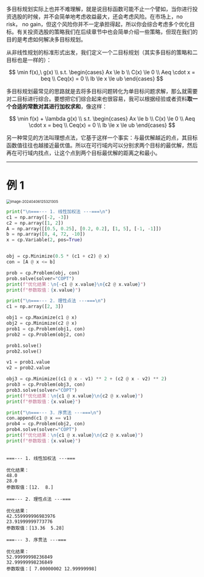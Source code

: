 多目标规划实际上也并不难理解，就是说目标函数可能不止一个譬如，当你进行投资选股的时候，并不会简单地考虑收益最大，还会考虑风险。在市场上，no risk， no gain，但这个风险你并不一定承担得起，所以你会综合考虑多个优化目标。有关投资选股的策略我们在后续章节中也会简单介绍一些策略，但现在我们的目的是考虑如何解决多目标规划。

从非线性规划的标准形式出发，我们定义一个二目标规划（其实多目标的策略和二目标也是一样的）：

$$
\min f(x),\ g(x) \\
s.t.
\begin{cases}
Ax \le b \\
C(x) \le 0 \\
Aeq \cdot x = beq \\
Ceq(x) = 0 \\
lb \le x \le ub
\end{cases}
$$

多目标规划最常见的思路就是去将多目标问题转化为单目标问题求解，那么就需要对二目标进行综合。要想把它们综合起来也很容易，我可以根据经验或者资料**取一个合适的常数对其进行加权求和**，像这样：

$$
\min f(x) + \lambda g(x) \\
s.t.
\begin{cases}
Ax \le b \\
C(x) \le 0 \\
Aeq \cdot x = beq \\
Ceq(x) = 0 \\
lb \le x \le ub
\end{cases}
$$

另一种常见的方法叫理想点法，它基于这样一个事实：与最优解越近的点，其目标函数值往往也越接近最优值。所以在可行域内可以分别求两个目标的最优解，然后再在可行域内找点，让这个点到两个目标最优解的距离之和最小。

---

# 例 1

<img src="https://leafalice-image.oss-cn-hangzhou.aliyuncs.com/img/2024-04-06%2F405230fc5c8fc357c9a9b87434b37b44--f14b--image-20240406125321305.png" alt="image-20240406125321305" style="zoom:67%;" />

```python
print("\n===--- 1. 线性加权法 ---===\n")
c1 = np.array([-2, -3])
c2 = np.array([1, 2])
A = np.array([[0.5, 0.25], [0.2, 0.2], [1, 5], [-1, -1]])
b = np.array([8, 4, 72, -10])
x = cp.Variable(2, pos=True)


obj = cp.Minimize(0.5 * (c1 + c2) @ x)
con = [A @ x <= b]

prob = cp.Problem(obj, con)
prob.solve(solver="COPT")
print(f"优化结果：\n{-c1 @ x.value}\n{c2 @ x.value}")
print(f"参数取值：{x.value}")

print("\n===--- 2. 理性点法 ---===\n")
c1 = np.array([2, 3])

obj1 = cp.Maximize(c1 @ x)
obj2 = cp.Minimize(c2 @ x)
prob1 = cp.Problem(obj1, con)
prob2 = cp.Problem(obj2, con)

prob1.solve()
prob2.solve()

v1 = prob1.value
v2 = prob2.value

obj3 = cp.Minimize((c1 @ x - v1) ** 2 + (c2 @ x - v2) ** 2)
prob3 = cp.Problem(obj3, con)
prob3.solve(solver="COPT")
print(f"优化结果：\n{c1 @ x.value}\n{c2 @ x.value}")
print(f"参数取值：{x.value}")

print("\n===--- 3. 序贯法 ---===\n")
con.append(c1 @ x == v1)
prob4 = cp.Problem(obj2, con)
prob4.solve(solver="COPT")
print(f"优化结果：\n{c1 @ x.value}\n{c2 @ x.value}")
print(f"参数取值：{x.value}")
```

```shell

===--- 1. 线性加权法 ---===

优化结果：
48.0
28.0
参数取值：[12.  8.]

===--- 2. 理性点法 ---===

优化结果：
42.559999996983976
23.91999999773776
参数取值：[13.36  5.28]

===--- 3. 序贯法 ---===

优化结果：
52.99999998236849
32.99999998236849
参数取值：[ 7.00000002 12.99999998]

```
